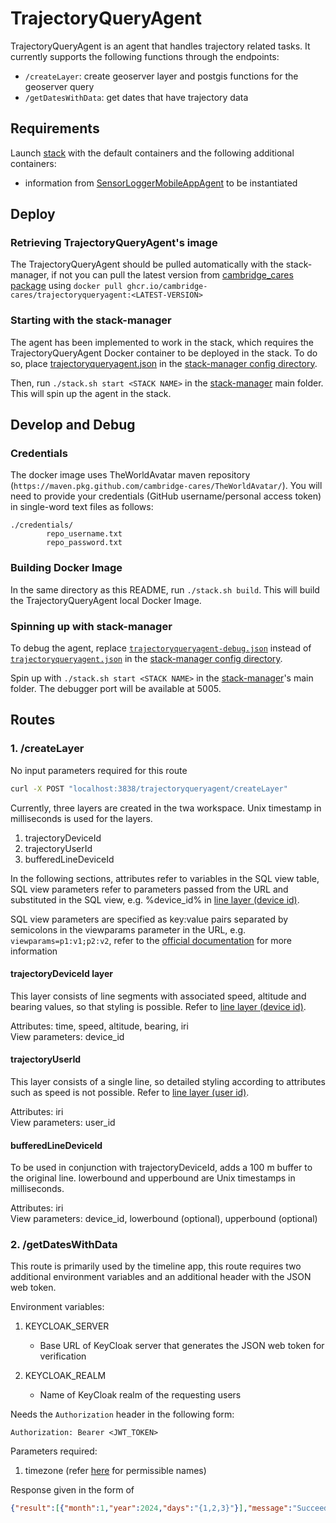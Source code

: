 # TrajectoryQueryAgent

TrajectoryQueryAgent is an agent that handles trajectory related tasks. It currently supports the following functions through the endpoints:

- `/createLayer`: create geoserver layer and postgis functions for the geoserver query
- `/getDatesWithData`: get dates that have trajectory data

## Requirements

Launch [stack](https://github.com/cambridge-cares/TheWorldAvatar/tree/main/Deploy/stacks/dynamic/stack-manager) with the default containers and the following additional containers:

- information from [SensorLoggerMobileAppAgent](https://github.com/cambridge-cares/TheWorldAvatar/tree/main/Agents/SensorLoggerMobileAppAgent) to be instantiated

## Deploy

### Retrieving TrajectoryQueryAgent's image

The TrajectoryQueryAgent should be pulled automatically with the stack-manager, if not you can pull the latest version from [cambridge_cares package](https://github.com/orgs/cambridge-cares/packages/container/package/trajectoryqueryagent) using `docker pull ghcr.io/cambridge-cares/trajectoryqueryagent:<LATEST-VERSION>`

### Starting with the stack-manager

The agent has been implemented to work in the stack, which requires the TrajectoryQueryAgent Docker container to be deployed in the stack. To do so, place [trajectoryqueryagent.json](stack-manager-config/inputs/config/services/trajectoryqueryagent.json) in the [stack-manager config directory].

Then, run `./stack.sh start <STACK NAME>` in the [stack-manager] main folder. This will spin up the agent in the stack.

## Develop and Debug

### Credentials

The docker image uses TheWorldAvatar maven repository (`https://maven.pkg.github.com/cambridge-cares/TheWorldAvatar/`).
You will need to provide your credentials (GitHub username/personal access token) in single-word text files as follows:

```
./credentials/
        repo_username.txt
        repo_password.txt
```

### Building Docker Image

In the same directory as this README, run `./stack.sh build`. This will build the TrajectoryQueryAgent local Docker Image.

### Spinning up with stack-manager

To debug the agent, replace [`trajectoryqueryagent-debug.json`](stack-manager-config/inputs/config/services/trajectoryqueryagent-debug.json) instead of [`trajectoryqueryagent.json`](stack-manager-config/inputs/config/services/trajectoryqueryagent.json) in the [stack-manager config directory].

Spin up with `./stack.sh start <STACK NAME>` in the [stack-manager]'s main folder.
The debugger port will be available at 5005.

## Routes

### 1. /createLayer

No input parameters required for this route

```bash
curl -X POST "localhost:3838/trajectoryqueryagent/createLayer"
```

Currently, three layers are created in the twa workspace. Unix timestamp in milliseconds is used for the layers.

1. trajectoryDeviceId
2. trajectoryUserId
3. bufferedLineDeviceId

In the following sections, attributes refer to variables in the SQL view table, SQL view parameters refer to parameters passed from the URL and substituted in the SQL view, e.g. %device_id% in [line layer (device id)].

SQL view parameters are specified as key:value pairs separated by semicolons in the viewparams parameter in the URL, e.g. `viewparams=p1:v1;p2:v2`, refer to the [official documentation](https://docs.geoserver.org/main/en/user/data/database/sqlview.html) for more information

#### trajectoryDeviceId layer

This layer consists of line segments with associated speed, altitude and bearing values, so that styling is possible. Refer to [line layer (device id)].

Attributes: time, speed, altitude, bearing, iri  
View parameters: device_id

#### trajectoryUserId

This layer consists of a single line, so detailed styling according to attributes such as speed is not possible. Refer to [line layer (user id)].

Attributes: iri  
View parameters: user_id

#### bufferedLineDeviceId

To be used in conjunction with trajectoryDeviceId, adds a 100 m buffer to the original line. lowerbound and upperbound are Unix timestamps in milliseconds.

Attributes: iri  
View parameters: device_id, lowerbound (optional), upperbound (optional)

### 2. /getDatesWithData

This route is primarily used by the timeline app, this route requires two additional environment variables and an additional header with the JSON web token.

Environment variables:

1. KEYCLOAK_SERVER
    - Base URL of KeyCloak server that generates the JSON web token for verification

2. KEYCLOAK_REALM
    - Name of KeyCloak realm of the requesting users

Needs the `Authorization` header in the following form:

`Authorization: Bearer <JWT_TOKEN>`

Parameters required:

1. timezone (refer [here](https://www.postgresql.org/docs/current/view-pg-timezone-names.html) for permissible names)

Response given in the form of
```json
{"result":[{"month":1,"year":2024,"days":"{1,2,3}"}],"message":"Succeed"}
```

[stack-manager]: https://github.com/cambridge-cares/TheWorldAvatar/tree/main/Deploy/stacks/dynamic/stack-manager
[stack-manager config directory]: https://github.com/cambridge-cares/TheWorldAvatar/tree/main/Deploy/stacks/dynamic/stack-manager/inputs/config/services
[line layer (device id)]: ./trajectoryqueryagent/src/main/resources/line_layer_device_id.sql
[line layer (user id)]: ./trajectoryqueryagent/src/main/resources/line_layer_user_id.sql
